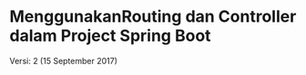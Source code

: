 # Menggunakan​ ​Routing​ ​dan​ ​Controller​ ​dalam​ ​Project​ ​Spring​ ​Boot

Versi​: 2​ ​(​15​ ​September​ ​2017​)